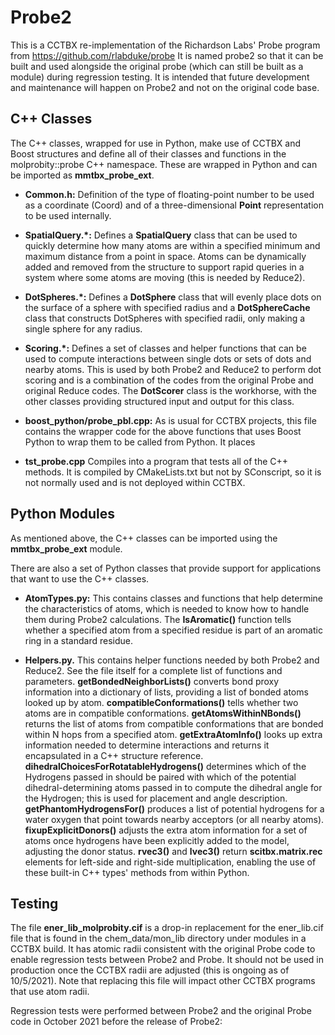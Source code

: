 # Probe2

This is a CCTBX re-implementation of the Richardson Labs' Probe program from https://github.com/rlabduke/probe
It is named probe2 so that it can be built and used alongside the original probe (which can still be built as
a module) during regression testing.  It is intended that future development and maintenance will happen
on Probe2 and not on the original code base.

## C++ Classes

The C++ classes, wrapped for use in Python, make use of CCTBX and Boost structures and define all of
their classes and functions in the molprobity::probe C++ namespace.  These are wrapped in Python and
can be imported as **mmtbx_probe_ext**.

* **Common.h:** Definition of the type of floating-point number to be used as a coordinate (Coord) and of
a three-dimensional **Point** representation to be used internally.

* **SpatialQuery.*:** Defines a **SpatialQuery** class that can be used to quickly determine how many atoms
are within a specified minimum and maximum distance from a point in space.  Atoms can be dynamically added
and removed from the structure to support rapid queries in a system where some atoms are moving (this is
needed by Reduce2).

* **DotSpheres.*:** Defines a **DotSphere** class that will evenly place dots on the surface of a sphere with
specified radius and a **DotSphereCache** class that constructs DotSpheres with specified radii, only making
a single sphere for any radius.

* **Scoring.*:** Defines a set of classes and helper functions that can be used to compute interactions between
single dots or sets of dots and nearby atoms.  This is used by both Probe2 and Reduce2 to perform dot scoring
and is a combination of the codes from the original Probe and original Reduce codes.  The **DotScorer** class is the
workhorse, with the other classes providing structured input and output for this class.

* **boost_python/probe_pbl.cpp:** As is usual for CCTBX projects, this file contains the wrapper code for the
above functions that uses Boost Python to wrap them to be called from Python.  It places 

* **tst_probe.cpp** Compiles into a program that tests all of the C++ methods.  It is compiled by CMakeLists.txt
but not by SConscript, so it is not normally used and is not deployed within CCTBX.

## Python Modules

As mentioned above, the C++ classes can be imported using the **mmtbx_probe_ext** module.

There are also a set of Python classes that provide support for applications that want to use the C++ classes.

* **AtomTypes.py:** This contains classes and functions that help determine the characteristics of atoms, which is needed
to know how to handle them during Probe2 calculations.  The **IsAromatic()** function tells whether
a specified atom from a specified residue is part of an aromatic ring in a standard residue.

* **Helpers.py.** This contains helper functions needed by both Probe2 and Reduce2.  See the file itself for a complete
list of functions and parameters.  **getBondedNeighborLists()** converts bond proxy information into a dictionary of
lists, providing a list of bonded atoms looked up by atom.  **compatibleConformations()** tells whether two atoms
are in compatible conformations.  **getAtomsWithinNBonds()** returns the list of atoms from compatible conformations
that are bonded within N hops from a specified atom.  **getExtraAtomInfo()** looks up extra information needed to
determine interactions and returns it encapsulated in a C++ structure reference.  **dihedralChoicesForRotatableHydrogens()**
determines which of the Hydrogens passed in should be paired with which of the potential dihedral-determining
atoms passed in to compute the dihedral angle for the Hydrogen; this is used for placement and angle description.
**getPhantomHydrogensFor()** produces a list of potential hydrogens for a water oxygen that point
towards nearby acceptors (or all nearby atoms).  **fixupExplicitDonors()** adjusts the extra atom information for
a set of atoms once hydrogens have been explicitly added to the model, adjusting the donor status.  **rvec3()**
and **lvec3()** return **scitbx.matrix.rec** elements for left-side and right-side multiplication, enabling the use
of these built-in C++ types' methods from within Python.

## Testing

The file **ener_lib_molprobity.cif** is a drop-in replacement for the ener_lib.cif file that is found in
the chem_data/mon_lib directory under modules in a CCTBX build.  It has atomic radii consistent with
the original Probe code to enable regression tests between Probe2 and Probe.  It should not be used in
production once the CCTBX radii are adjusted (this is ongoing as of 10/5/2021).  Note that replacing this
file will impact other CCTBX programs that use atom radii.

Regression tests were performed between Probe2 and the original Probe code in October 2021 before the release
of Probe2:
